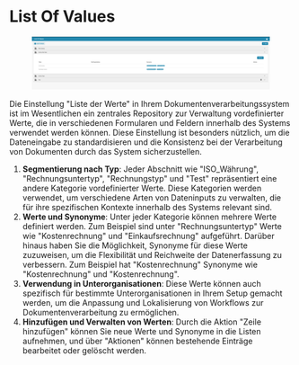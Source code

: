 # List Of Values

<figure><img src="../../../.gitbook/assets/Bildschirmfoto%202024-05-08%20um%2011.20.51.png" alt=""><figcaption></figcaption></figure>

Die Einstellung "Liste der Werte" in Ihrem Dokumentenverarbeitungssystem ist im Wesentlichen ein zentrales Repository zur Verwaltung vordefinierter Werte, die in verschiedenen Formularen und Feldern innerhalb des Systems verwendet werden können. Diese Einstellung ist besonders nützlich, um die Dateneingabe zu standardisieren und die Konsistenz bei der Verarbeitung von Dokumenten durch das System sicherzustellen.

1. **Segmentierung nach Typ**: Jeder Abschnitt wie "ISO\_Währung", "Rechnungsuntertyp", "Rechnungstyp" und "Test" repräsentiert eine andere Kategorie vordefinierter Werte. Diese Kategorien werden verwendet, um verschiedene Arten von Dateninputs zu verwalten, die für ihre spezifischen Kontexte innerhalb des Systems relevant sind.
2. **Werte und Synonyme**: Unter jeder Kategorie können mehrere Werte definiert werden. Zum Beispiel sind unter "Rechnungsuntertyp" Werte wie "Kostenrechnung" und "Einkaufsrechnung" aufgeführt. Darüber hinaus haben Sie die Möglichkeit, Synonyme für diese Werte zuzuweisen, um die Flexibilität und Reichweite der Datenerfassung zu verbessern. Zum Beispiel hat "Kostenrechnung" Synonyme wie "Kostenrechnung" und "Kostenrechnung".
3. **Verwendung in Unterorganisationen**: Diese Werte können auch spezifisch für bestimmte Unterorganisationen in Ihrem Setup gemacht werden, um die Anpassung und Lokalisierung von Workflows zur Dokumentenverarbeitung zu ermöglichen.
4. **Hinzufügen und Verwalten von Werten**: Durch die Aktion "Zeile hinzufügen" können Sie neue Werte und Synonyme in die Listen aufnehmen, und über "Aktionen" können bestehende Einträge bearbeitet oder gelöscht werden.

